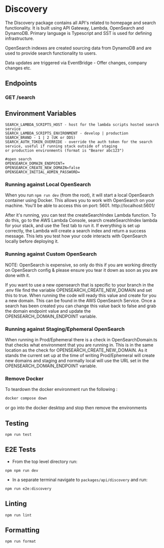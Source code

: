 # Discovery

The Discovery package contains all API's related to homepage and search functionality. It is built using API Gateway,
Lambda, OpenSearch and DynamoDB. Primary language is Typescript and SST is used for defining infrastructure.

OpenSearch indexes are created sourcing data from DynamoDB and are used to provide search functionality to users.

Data updates are triggered via EventBridge - Offer changes, company changes etc.

## Endpoints

### GET /search

## Environment Variables

```
SEARCH_LAMBDA_SCRIPTS_HOST - host for the lambda scripts hosted search service
SEARCH_LAMBDA_SCRIPTS_ENVIRONMENT - develop | production
SEARCH_BRAND - 1 | 2 (UK or DDS)
SEARCH_AUTH_TOKEN_OVERRIDE - override the auth token for the search service, useful if running stack outside of staging
or production environments (format is "Bearer abc123")

#open search
OPENSEARCH_DOMAIN_ENDPOINT=
OPENSEARCH_CREATE_NEW_DOMAIN=false
OPENSEARCH_INITIAL_ADMIN_PASSWORD=
```

### Running against Local OpenSearch

When you run `npm run dev` (from the root), it will start a local OpenSearch container using Docker.
This allows you to work with OpenSearch on your machine. You'll be able to access this on port: 5601.
http://localhost:5601/

After it's running, you can test the createSearchIndex Lambda function.
To do this, go to the AWS Lambda Console, search createSearchIndex lambda for your stack, and use the Test tab to run
it.
If everything is set up correctly, the Lambda will create a search index and return a
success message. This lets you test how your code interacts with OpenSearch locally before
deploying it.

### Running against Custom OpenSearch

NOTE: OpenSearch is expensive, so only do this if you are working directly on OpenSearch config & please
ensure you tear it down as soon as you are done with it.

If you want to use a new opensearch that is specific to your branch in the .env file find the variable
OPENSEARCH_CREATE_NEW_DOMAIN and set this to true. When running the code will ready this value and create for you a new
domain.
This can be found in the AWS OpenSearch Service. Once a search has been created you can change this value back to false
and
grab the domain endpoint value and update the OPENSEARCH_DOMAIN_ENDPOINT variable.

### Running against Staging/Ephemeral OpenSearch

When running in Prod/Ephemeral there is a check in OpenSearchDomain.ts that checks what environment that you are running
in.
This is in the same location as the check for OPENSEARCH_CREATE_NEW_DOMAIN. As it stands the current set up at the time
of writing
Prod/Ephemeral will create new domains and staging and normally local will use the URL set in the
OPENSEARCH_DOMAIN_ENDPOINT variable.

### Remove Docker

To teardown the docker environment run the following :

```sh
docker compose down
```

or go into the docker desktop and stop then remove the environments

## Testing

```shell
npm run test
```

## E2E Tests

- From the top level directory run:

```shell
npm npm run dev
```

- In a separate terminal navigate to `packages/api/discovery` and run:

```shell
npm run e2e:discovery
```

## Linting

```shell
npm run lint
```

## Formatting

```shell
npm run format
```

<!-- trigger release TODO: Remove ( 1.3.0 ) -->
